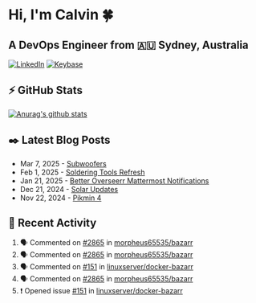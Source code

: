 # Hi, I'm Calvin 🍀
## A DevOps Engineer from 🇦🇺 Sydney, Australia</h3>

[![LinkedIn](https://img.shields.io/badge/-c–bui-0077B5?style=flat-square&labelColor=0077B5&logo=LinkedIn&logoColor=white)](https://www.linkedin.com/in/c-bui/)
[![Keybase](https://img.shields.io/badge/-calvinbui-ff6f21?style=flat-square&labelColor=ff6f21&logo=Keybase&logoColor=white)](https://keybase.io/calvinbui)

<!-- https://github.com/rishavanand/github-profilinator -->
## ⚡ GitHub Stats
[![Anurag's github stats](https://github-readme-stats.vercel.app/api?username=calvinbui&count_private=true&hide_title=true)](https://github.com/anuraghazra/github-readme-stats)

<!-- https://github.com/gautamkrishnar/blog-post-workflow -->
## ✒️ Latest Blog Posts

<!-- BLOG-POST-LIST:START -->
- Mar 7, 2025 - [Subwoofers](https://calvin.me/subwoofers)
- Feb 1, 2025 - [Soldering Tools Refresh](https://calvin.me/soldering-tools-refresh)
- Jan 21, 2025 - [Better Overseerr Mattermost Notifications](https://calvin.me/better-overseerr-mattermost-notification)
- Dec 21, 2024 - [Solar Updates](https://calvin.me/solar-updates)
- Nov 22, 2024 - [Pikmin 4](https://calvin.me/pikmin-4)

<!-- BLOG-POST-LIST:END -->

## 🏃‍ Recent Activity

<!--START_SECTION:activity-->
1. 🗣 Commented on [#2865](https://github.com/morpheus65535/bazarr/issues/2865#issuecomment-2712135073) in [morpheus65535/bazarr](https://github.com/morpheus65535/bazarr)
2. 🗣 Commented on [#2865](https://github.com/morpheus65535/bazarr/issues/2865#issuecomment-2708942644) in [morpheus65535/bazarr](https://github.com/morpheus65535/bazarr)
3. 🗣 Commented on [#151](https://github.com/linuxserver/docker-bazarr/issues/151#issuecomment-2708185732) in [linuxserver/docker-bazarr](https://github.com/linuxserver/docker-bazarr)
4. 🗣 Commented on [#2865](https://github.com/morpheus65535/bazarr/issues/2865#issuecomment-2708184580) in [morpheus65535/bazarr](https://github.com/morpheus65535/bazarr)
5. ❗ Opened issue [#151](https://github.com/linuxserver/docker-bazarr/issues/151) in [linuxserver/docker-bazarr](https://github.com/linuxserver/docker-bazarr)
<!--END_SECTION:activity-->
